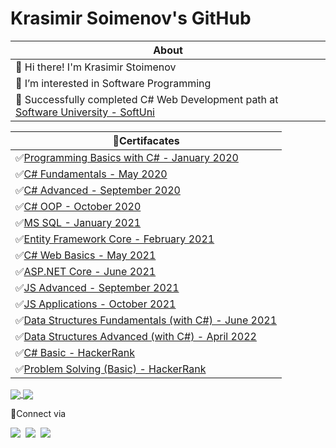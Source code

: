 # Krasimir Soimenov's GitHub

About |                                                                               
-------------|                                                                            
 👋 Hi there! I'm Krasimir Stoimenov|                                                
 👀 I’m interested in Software Programming|                                           
 📔 Successfully completed C# Web Development path at [Software University - SoftUni](https://softuni.bg/)|     


  
📜Certifacates |                                                                                      
------------ |                                                                                        
✅[Programming Basics with C# - January 2020](https://softuni.bg/certificates/details/77202/f29fdd21)| 
✅[C# Fundamentals - May 2020](https://softuni.bg/certificates/details/86034/02b78725)|                
✅[C# Advanced - September 2020](https://softuni.bg/certificates/details/90212/ac340e4e)|              
✅[C# OOP - October 2020](https://softuni.bg/certificates/details/95693/c11d49db)|
✅[MS SQL - January 2021](https://softuni.bg/certificates/details/97862/5a8d0fbb)|
✅[Entity Framework Core - February 2021](https://softuni.bg/certificates/details/102588/857c07de)|
✅[C# Web Basics - May 2021](https://softuni.bg/certificates/details/109362/14df77b0)|
✅[ASP.NET Core - June 2021](https://softuni.bg/certificates/details/113345/1542a384)|
✅[JS Advanced - September 2021](https://softuni.bg/certificates/details/114826/9761f601)|
✅[JS Applications - October 2021](https://softuni.bg/certificates/details/121897/760ae639)|
✅[Data Structures Fundamentals (with C#) - June 2021](https://softuni.bg/certificates/details/110021/387d55d6)|
✅[Data Structures Advanced (with C#) - April 2022](https://softuni.bg/certificates/details/133517/571da861)|
✅[C# Basic - HackerRank](https://www.hackerrank.com/certificates/67893ac70293)|
✅[Problem Solving (Basic) - HackerRank](https://www.hackerrank.com/certificates/daaddcd0bc0a)|




<a href="https://github.com/anuraghazra/github-readme-stats">
  <img align="center" src="https://github-readme-stats.vercel.app/api?username=KrasimirStoimenov&show_icons=true" />
</a>
<a href="https://github.com/anuraghazra/convoychat">
  <img align="center" src="https://github-readme-stats.vercel.app/api/top-langs/?username=KrasimirStoimenov&layout=compact)](https://github.com/KrasimirStoimenov/github-readme-stats" />
</a>                                  
                                                              
📡Connect via 

<a href="https://www.linkedin.com/in/krassimir-stoimenov-2844a71b1/"><img src="https://img.shields.io/badge/-Krasimir%20Stoimenov-0A66C2?style=flat&logo=linkedin&logoColor=white"></a>&nbsp;
<a href="https://mail.google.com/mail/u/0/"><img src="https://img.shields.io/badge/-Krassimir.Stoimenov@gmail.com-EA4335?style=flat&logo=gmail&logoColor=white"/></a>&nbsp;
<a href="https://www.facebook.com/krassimir.stoimenov.7"><img src="https://img.shields.io/badge/-Krasimir%20Stoimenov-1877F2?style=flat&logo=facebook&logoColor=white"/></a>&nbsp;
